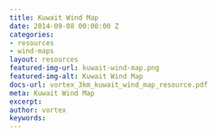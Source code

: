```yaml
---
title: Kuwait Wind Map
date: 2014-09-08 00:00:00 Z
categories:
- resources
- wind-maps
layout: resources
featured-img-url: kuwait-wind-map.png
featured-img-alt: Kuwait Wind Map
docs-url: vortex_3km_kuwait_wind_map_resource.pdf
meta: Kuwait Wind Map
excerpt: 
author: vortex
keywords: 
---
```


